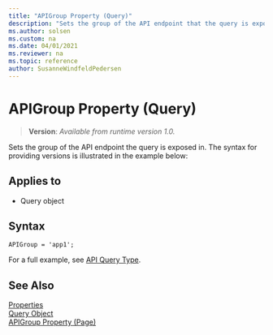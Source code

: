 ```yaml
---
title: "APIGroup Property (Query)"
description: "Sets the group of the API endpoint that the query is exposed in."
ms.author: solsen
ms.custom: na
ms.date: 04/01/2021
ms.reviewer: na
ms.topic: reference
author: SusanneWindfeldPedersen
---
```

 
# APIGroup Property (Query)
> **Version**: _Available from runtime version 1.0._

<!-- this topic is manually created, parent node is devenv-apigroup-property.md -->

Sets the group of the API endpoint the query is exposed in.  The syntax for providing versions is illustrated in the example below:

## Applies to  

- Query object 

## Syntax
```AL
APIGroup = 'app1';
```

For a full example, see [API Query Type](../devenv-api-querytype.md).

## See Also  
[Properties](devenv-properties.md)   
[Query Object](../devenv-query-object.md)  
[APIGroup Property (Page)](devenv-apigroup-page-property.md)  
